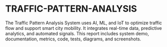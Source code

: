 # TRAFFIC-PATTERN-ANALYSIS
The Traffic Pattern Analysis System uses AI, ML, and IoT to optimize traffic flow and support smart city mobility. It integrates real-time data, predictive analytics, and automated signals. This report includes system demo, documentation, metrics, code, tests, diagrams, and screenshots.
